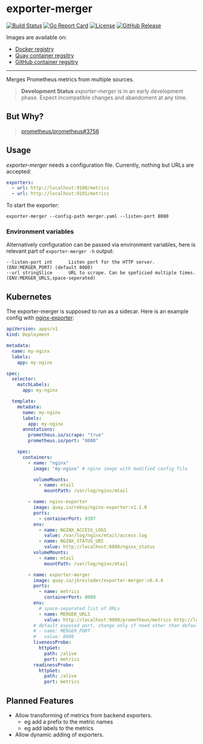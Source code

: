 # exporter-merger

[![Build Status](https://github.com/jkreileder/exporter-merger/workflows/build/badge.svg)](https://github.com/jkreileder/exporter-merger/actions?query=workflow%3Abuild)
[![Go Report Card](https://goreportcard.com/badge/github.com/jkreileder/exporter-merger)](https://goreportcard.com/report/github.com/jkreileder/exporter-merger)
[![License](https://img.shields.io/github/license/jkreileder/exporter-merger.svg)](LICENSE)
[![GitHub Release](https://img.shields.io/github/release/jkreileder/exporter-merger.svg)](https://github.com/jkreileder/exporter-merger/releases/latest)

Images are available on:

* [Docker registry](https://hub.docker.com/r/jkreileder/exporter-merger)
* [Quay container regsitry](https://quay.io/repository/jkreileder/exporter-merger)
* [GitHub container regsitry](https://github.com/jkreileder/exporter-merger/pkgs/container/exporter-merger)

---

Merges Prometheus metrics from multiple sources.

> **Development Status** *exporter-merger* is in an early development phase.
> Expect incompatible changes and abandoment at any time.

## But Why?

> [prometheus/prometheus#3756](https://github.com/prometheus/prometheus/issues/3756)

## Usage

*exporter-merger* needs a configuration file. Currently, nothing but URLs are accepted:

```yaml
exporters:
  - url: http://localhost:9100/metrics
  - url: http://localhost:9101/metrics
```

To start the exporter:

```shell
exporter-merger --config-path merger.yaml --listen-port 8080
```

### Environment variables

Alternatively configuration can be passed via environment variables, here is relevant part of `exporter-merger -h` output:

```text
--listen-port int      Listen port for the HTTP server. (ENV:MERGER_PORT) (default 8080)
--url stringSlice      URL to scrape. Can be speficied multiple times. (ENV:MERGER_URLS,space-seperated)
```

## Kubernetes

The exporter-merger is supposed to run as a sidecar. Here is an example config with [nginx-exporter](https://github.com/rebuy-de/nginx-exporter):

```yaml
apiVersion: apps/v1
kind: Deployment

metadata:
  name: my-nginx
  labels:
    app: my-nginx

spec:
  selector:
    matchLabels:
      app: my-nginx

  template:
    metadata:
      name: my-nginx
      labels:
        app: my-nginx
      annotations:
        prometheus.io/scrape: "true"
        prometheus.io/port: "8080"

    spec:
      containers:
        - name: "nginx"
          image: "my-nginx" # nginx image with modified config file

          volumeMounts:
            - name: mtail
              mountPath: /var/log/nginx/mtail

        - name: nginx-exporter
          image: quay.io/rebuy/nginx-exporter:v1.1.0
          ports:
            - containerPort: 9397
          env:
            - name: NGINX_ACCESS_LOGS
              value: /var/log/nginx/mtail/access.log
            - name: NGINX_STATUS_URI
              value: http://localhost:8888/nginx_status
          volumeMounts:
            - name: mtail
              mountPath: /var/log/nginx/mtail

        - name: exporter-merger
          image: quay.io/jkreileder/exporter-merger:v0.4.4
          ports:
            - name: metrics
              containerPort: 8080
          env:
            # space-separated list of URLs
            - name: MERGER_URLS
              value: http://localhost:9000/prometheus/metrics http://localhost:9397/metrics
          # default exposed port, change only if need other than default 8080
          # - name: MERGER_PORT
          #   value: 8080
          livenessProbe:
            httpGet:
              path: /alive
              port: metrics
          readinessProbe:
            httpGet:
              path: /alive
              port: metrics
```

## Planned Features

* Allow transforming of metrics from backend exporters.
  * eg add a prefix to the metric names
  * eg add labels to the metrics
* Allow dynamic adding of exporters.
